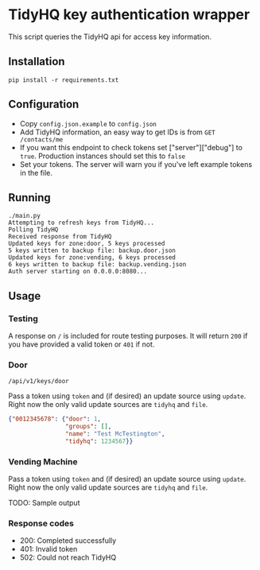 # TidyHQ key authentication wrapper

This script queries the TidyHQ api for access key information.

## Installation

`pip install -r requirements.txt`

## Configuration

* Copy `config.json.example` to `config.json`
* Add TidyHQ information, an easy way to get IDs is from `GET /contacts/me`
* If you want this endpoint to check tokens set ["server"]["debug"] to `true`. Production instances should set this to `false`
* Set your tokens. The server will warn you if you've left example tokens in the file.

## Running

```
./main.py
Attempting to refresh keys from TidyHQ...
Polling TidyHQ
Received response from TidyHQ
Updated keys for zone:door, 5 keys processed
5 keys written to backup file: backup.door.json
Updated keys for zone:vending, 6 keys processed
6 keys written to backup file: backup.vending.json
Auth server starting on 0.0.0.0:8080...
```

## Usage

### Testing

A response on `/` is included for route testing purposes. It will return `200` if you have provided a valid token or `401` if not.

### Door

`/api/v1/keys/door`

Pass a token using `token` and (if desired) an update source using `update`. Right now the only valid update sources are `tidyhq` and `file`.

```json
{"0012345678": {"door": 1,
                "groups": [],
                "name": "Test McTestington",     
                "tidyhq": 1234567}}
```

### Vending Machine

Pass a token using `token` and (if desired) an update source using `update`. Right now the only valid update sources are `tidyhq` and `file`.

TODO: Sample output

### Response codes

* 200: Completed successfully
* 401: Invalid token
* 502: Could not reach TidyHQ